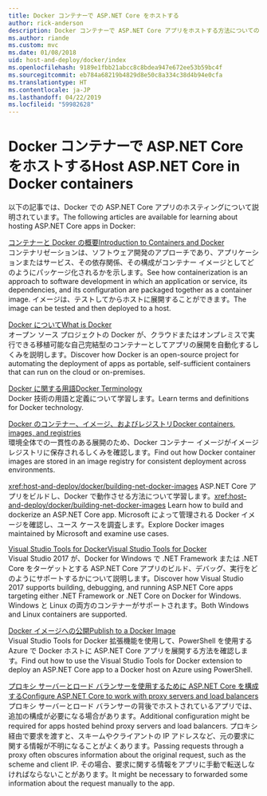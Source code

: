 ```yaml
---
title: Docker コンテナーで ASP.NET Core をホストする
author: rick-anderson
description: Docker コンテナーで ASP.NET Core アプリをホストする方法についてのリソースへのリンクを検出します。
ms.author: riande
ms.custom: mvc
ms.date: 01/08/2018
uid: host-and-deploy/docker/index
ms.openlocfilehash: 9189e1fbb21abcc8c8bdea947e672ee53b59bc4f
ms.sourcegitcommit: eb784a68219b4829d8e50c8a334c38d4b94e0cfa
ms.translationtype: HT
ms.contentlocale: ja-JP
ms.lasthandoff: 04/22/2019
ms.locfileid: "59982628"
---
```

# <a name="host-aspnet-core-in-docker-containers"></a><span data-ttu-id="90fe0-103">Docker コンテナーで ASP.NET Core をホストする</span><span class="sxs-lookup"><span data-stu-id="90fe0-103">Host ASP.NET Core in Docker containers</span></span>

<span data-ttu-id="90fe0-104">以下の記事では、Docker での ASP.NET Core アプリのホスティングについて説明されています。</span><span class="sxs-lookup"><span data-stu-id="90fe0-104">The following articles are available for learning about hosting ASP.NET Core apps in Docker:</span></span>

[<span data-ttu-id="90fe0-105">コンテナーと Docker の概要</span><span class="sxs-lookup"><span data-stu-id="90fe0-105">Introduction to Containers and Docker</span></span>](/dotnet/standard/microservices-architecture/container-docker-introduction/index)  
<span data-ttu-id="90fe0-106">コンテナリゼーションは、ソフトウェア開発のアプローチであり、アプリケーションまたはサービス、その依存関係、その構成がコンテナー イメージとしてどのようにパッケージ化されるかを示します。</span><span class="sxs-lookup"><span data-stu-id="90fe0-106">See how containerization is an approach to software development in which an application or service, its dependencies, and its configuration are packaged together as a container image.</span></span> <span data-ttu-id="90fe0-107">イメージは、テストしてからホストに展開することができます。</span><span class="sxs-lookup"><span data-stu-id="90fe0-107">The image can be tested and then deployed to a host.</span></span>

[<span data-ttu-id="90fe0-108">Docker について</span><span class="sxs-lookup"><span data-stu-id="90fe0-108">What is Docker</span></span>](/dotnet/standard/microservices-architecture/container-docker-introduction/docker-defined)  
<span data-ttu-id="90fe0-109">オープン ソース プロジェクトの Docker が、クラウドまたはオンプレミスで実行できる移植可能な自己完結型のコンテナーとしてアプリの展開を自動化するしくみを説明します。</span><span class="sxs-lookup"><span data-stu-id="90fe0-109">Discover how Docker is an open-source project for automating the deployment of apps as portable, self-sufficient containers that can run on the cloud or on-premises.</span></span>

[<span data-ttu-id="90fe0-110">Docker に関する用語</span><span class="sxs-lookup"><span data-stu-id="90fe0-110">Docker Terminology</span></span>](/dotnet/standard/microservices-architecture/container-docker-introduction/docker-terminology)  
<span data-ttu-id="90fe0-111">Docker 技術の用語と定義について学習します。</span><span class="sxs-lookup"><span data-stu-id="90fe0-111">Learn terms and definitions for Docker technology.</span></span>

[<span data-ttu-id="90fe0-112">Docker のコンテナー、イメージ、およびレジストリ</span><span class="sxs-lookup"><span data-stu-id="90fe0-112">Docker containers, images, and registries</span></span>](/dotnet/standard/microservices-architecture/container-docker-introduction/docker-containers-images-registries)  
<span data-ttu-id="90fe0-113">環境全体での一貫性のある展開のため、Docker コンテナー イメージがイメージ レジストリに保存されるしくみを確認します。</span><span class="sxs-lookup"><span data-stu-id="90fe0-113">Find out how Docker container images are stored in an image registry for consistent deployment across environments.</span></span>

<span data-ttu-id="90fe0-114"><xref:host-and-deploy/docker/building-net-docker-images> ASP.NET Core アプリをビルドし、Docker で動作させる方法について学習します。</span><span class="sxs-lookup"><span data-stu-id="90fe0-114"><xref:host-and-deploy/docker/building-net-docker-images> Learn how to build and dockerize an ASP.NET Core app.</span></span> <span data-ttu-id="90fe0-115">Microsoft によって管理される Docker イメージを確認し、ユース ケースを調査します。</span><span class="sxs-lookup"><span data-stu-id="90fe0-115">Explore Docker images maintained by Microsoft and examine use cases.</span></span>

[<span data-ttu-id="90fe0-116">Visual Studio Tools for Docker</span><span class="sxs-lookup"><span data-stu-id="90fe0-116">Visual Studio Tools for Docker</span></span>](xref:host-and-deploy/docker/visual-studio-tools-for-docker)  
<span data-ttu-id="90fe0-117">Visual Studio 2017 が、Docker for Windows で .NET Framework または .NET Core をターゲットとする ASP.NET Core アプリのビルド、デバッグ、実行をどのようにサポートするかについて説明します。</span><span class="sxs-lookup"><span data-stu-id="90fe0-117">Discover how Visual Studio 2017 supports building, debugging, and running ASP.NET Core apps targeting either .NET Framework or .NET Core on Docker for Windows.</span></span> <span data-ttu-id="90fe0-118">Windows と Linux の両方のコンテナーがサポートされます。</span><span class="sxs-lookup"><span data-stu-id="90fe0-118">Both Windows and Linux containers are supported.</span></span>

[<span data-ttu-id="90fe0-119">Docker イメージへの公開</span><span class="sxs-lookup"><span data-stu-id="90fe0-119">Publish to a Docker Image</span></span>](/azure/vs-azure-tools-docker-hosting-web-apps-in-docker)  
<span data-ttu-id="90fe0-120">Visual Studio Tools for Docker 拡張機能を使用して、PowerShell を使用する Azure で Docker ホストに ASP.NET Core アプリを展開する方法を確認します。</span><span class="sxs-lookup"><span data-stu-id="90fe0-120">Find out how to use the Visual Studio Tools for Docker extension to deploy an ASP.NET Core app to a Docker host on Azure using PowerShell.</span></span>

[<span data-ttu-id="90fe0-121">プロキシ サーバーとロード バランサーを使用するために ASP.NET Core を構成する</span><span class="sxs-lookup"><span data-stu-id="90fe0-121">Configure ASP.NET Core to work with proxy servers and load balancers</span></span>](xref:host-and-deploy/proxy-load-balancer)  
<span data-ttu-id="90fe0-122">プロキシ サーバーとロード バランサーの背後でホストされているアプリでは、追加の構成が必要になる場合があります。</span><span class="sxs-lookup"><span data-stu-id="90fe0-122">Additional configuration might be required for apps hosted behind proxy servers and load balancers.</span></span> <span data-ttu-id="90fe0-123">プロキシ経由で要求を渡すと、スキームやクライアントの IP アドレスなど、元の要求に関する情報が不明になることがよくあります。</span><span class="sxs-lookup"><span data-stu-id="90fe0-123">Passing requests through a proxy often obscures information about the original request, such as the scheme and client IP.</span></span> <span data-ttu-id="90fe0-124">その場合、要求に関する情報をアプリに手動で転送しなければならないことがあります。</span><span class="sxs-lookup"><span data-stu-id="90fe0-124">It might be necessary to forwarded some information about the request manually to the app.</span></span>
